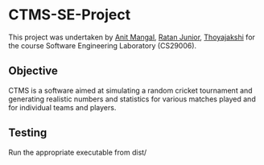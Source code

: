 # CTMS-SE-Project
This project was undertaken by [Anit Mangal](https://github.com/anitmangal), [Ratan Junior](https://github.com/ratanjr), [Thoyajakshi](https://github.com/thoya-G) for the course Software Engineering Laboratory (CS29006).

## Objective
CTMS is a software aimed at simulating a random cricket tournament and generating realistic numbers and statistics for various matches played and for individual teams and players.

## Testing
Run the appropriate executable from dist/
